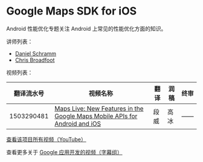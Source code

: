 # Google Maps SDK for iOS

Android 性能优化专题关注 Android 上常见的性能优化方面的知识。

讲师列表：

*   [Daniel Schramm](https://plus.google.com/+DanielSchramm)
*   [Chris Broadfoot](https://plus.google.com/+ChrisBroadfoot)
 
视频列表：

| 翻译流水号 | 视频名称 | 翻译 | 润稿 | 终审 |
| -- | -- | -- | -- | -- |
| 1503290481 | [Maps Live: New Features in the Google Maps Mobile APIs for Android and iOS](http://pub.gfansub.com/GoogleApps/053-Google-Maps-SDK-For-IOS/1504300777-maps-live-new-features-in-the-google-maps-mobile-apis-for-android-and-ios.html)  | 段威 | 高冰 | —— |


[查看该项目所有视频（YouTube）](https://www.youtube.com/playlist?list=PLOU2XLYxmsIKkdC4GCZp3JGrY4ctWHnHo)

查看更多关于 [Google 应用开发的视频（字幕组）](http://pub.gfansub.com/GoogleApps/index.html)


